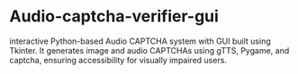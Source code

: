 # Audio-captcha-verifier-gui
 interactive Python-based Audio CAPTCHA system with GUI built using Tkinter. It generates image and audio CAPTCHAs using gTTS, Pygame, and captcha, ensuring accessibility for visually impaired users.
